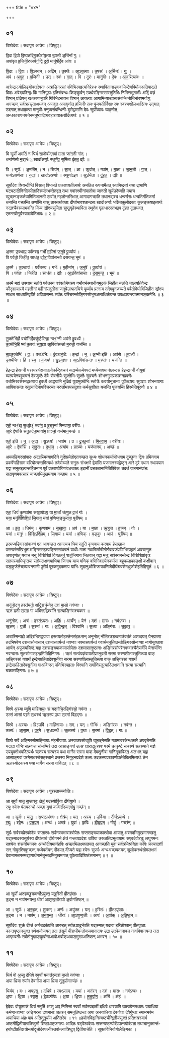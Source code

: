 +++
title = "०४५"

+++


## ०१
विश्वेदेवाः। सदापृण आत्रेयः। त्रिष्टुप्।

वि॒दा दि॒वो वि॒ष्यन्नद्रि॑मु॒क्थैरा॑य॒त्या उ॒षसो॑ अ॒र्चिनो॑ गुः ।  
अपा॑वृत व्र॒जिनी॒रुत्स्व॑र्गा॒द्वि दुरो॒ मानु॑षीर्दे॒व आ॑वः ॥

वि॒दाः । दि॒वः । वि॒ऽस्यन् । अद्रि॑म् । उ॒क्थैः । आ॒ऽय॒त्याः । उ॒षसः॑ । अ॒र्चिनः॑ । गुः॒ ।  
अप॑ । अ॒वृ॒त॒ । व्र॒जिनीः॑ । उत् । स्वः॑ । गा॒त् । वि । दुरः॑ । मानु॑षीः । दे॒वः । आ॒व॒रित्या॑वः ॥

अत्रेन्द्रादयोलिङ्गोक्तदेवताः अत्राङ्गिरसां पणिभिरपहृत्यगिरेरधः स्थापितानाङ्गवामिन्द्रेणविमोकःप्रतिपाद्यते विदाः अवेदयदिन्द्रः किं गानिगूढाः इतिसंबन्धः किङ्कुर्वन् उक्थैरङ्गिरसांस्तुतिभिः निमित्तभूताभीः अद्रिं वज्रं विष्यन् प्रक्षिपन् रक्षकाणामुपरि गिरिभेदनायच विष्यन् आयत्याः आगामिन्याउषसःसंबन्धिनोर्चिनोरश्मयोगुः अगच्छन् सर्वत्रप्रसृताअभवन् अपावृत अपावृणोत् व्रजिनीः तमः पुंजवतीर्निशाः स्वः स्वरणशीलआदित्यः उद्बात् उदगात् तथाकृत्वा मानुषीः मनुष्यसंबन्धिनीः दुरोद्वाराणि देवः सूर्योव्यावः व्यवृणोत् अन्धकारापनयनेनमनुष्यादिव्यवहारायाकरोदित्यर्थः ॥ १ ॥

## ०२
विश्वेदेवाः। सदापृण आत्रेयः। त्रिष्टुप्।

वि सूर्यो॑ अ॒मतिं॒ न श्रियं॑ सा॒दोर्वाद्गवां॑ मा॒ता जा॑न॒ती गा॑त् ।  
धन्व॑र्णसो न॒द्य१॑ः॒ खादो॑अर्णाः॒ स्थूणे॑व॒ सुमि॑ता दृंहत॒ द्यौः ॥

वि । सूर्यः॑ । अ॒मति॑म् । न । श्रिय॑म् । सा॒त् । आ । ऊ॒र्वात् । गवा॑म् । मा॒ता । जा॒न॒ती । गा॒त् ।  
धन्व॑ऽअर्णसः । न॒द्यः॑ । खादः॑ऽअर्णाः । स्थूणा॑ऽइव । सुऽमि॑ता । दृं॒ह॒त॒ । द्यौः ॥

सूर्योदेवः श्रियन्दीप्तिं विसात् विभजते प्रकाशयतीत्यर्थः अमतिन्न रूपनामैतत् रूपमिव्द्रव्यं यथा द्रव्याणि घटपटादीनिनीलपीतादिरूपंलभन्तेतद्वत् तथा गवांरश्मीनांमातोषा जानती सूर्यउदेष्यति मयाच व्युच्छनङ्कर्तव्यमितिजानती ऊर्वात् महतोन्तरिक्षात् आगादागच्छति तथानद्यश्च धन्वर्णसः धन्वतिर्गतिकर्मा धन्वन्ति गच्छन्ति अर्णांसि यासु तास्तथोक्ताः दीर्घाभावश्छान्दसः खादोअर्णाः भक्षितकूलोदकाः कूलङ्कषाइत्यर्थः नद्यश्चैवंरूपाभवन्ति किंच द्यौश्चसुमिता सुष्ठुगृहेस्थापिता स्थूणेव गृहाधारस्तंभइव दृंहत दृढाभवत् एतत्सर्वंसूर्यस्याज्ञयेतिभावः ॥ २ ॥

## ०३
विश्वेदेवाः। सदापृण आत्रेयः। त्रिष्टुप्।

अ॒स्मा उ॒क्थाय॒ पर्व॑तस्य॒ गर्भो॑ म॒हीनां॑ ज॒नुषे॑ पू॒र्व्याय॑ ।  
वि पर्व॑तो॒ जिही॑त॒ साध॑त॒ द्यौरा॒विवा॑सन्तो दसयन्त॒ भूम॑ ॥

अ॒स्मै । उ॒क्थाय॑ । पर्व॑तस्य । गर्भः॑ । म॒हीना॑म् । ज॒नुषे॑ । पू॒र्व्याय॑ ।  
वि । पर्व॑तः । जिही॑त । साध॑त । द्यौः । आ॒ऽविवा॑सन्तः । द॒स॒य॒न्त॒ । भूम॑ ॥

अस्मै मह्यं उक्थाथ स्तोत्रे पर्वतस्य पर्ववतोमेघस्य गर्भोगर्भस्थानीयमुदकं जिहीत चलति चालयतिवेन्द्रः कीदृशायास्मै महतीनां महीनांस्तुतीनां जनुषेउत्पादयित्रे पूर्व्याय प्रत्नाय तदेवपुनरुच्यते पर्वतोमेघोविजिहीत द्यौश्च साधत साधयतिवृष्टिं अविवासन्तः सर्वतः परिचरन्तोङ्गिरसोभूमअत्यधिकंयन्त उपक्षपयन्त्यात्मानङ्कर्मभिः ॥ ३ ॥

## ०४
विश्वेदेवाः। सदापृण आत्रेयः। त्रिष्टुप्।

सू॒क्तेभि॑र्वो॒ वचो॑भिर्दे॒वजु॑ष्टै॒रिन्द्रा॒ न्व१॒॑ग्नी अव॑से हु॒वध्यै॑ ।  
उ॒क्थेभि॒र्हि ष्मा॑ क॒वयः॑ सुय॒ज्ञा आ॒विवा॑सन्तो म॒रुतो॒ यज॑न्ति ॥

सु॒ऽउ॒क्तेभिः॑ । वः॒ । वचः॑ऽभिः । दे॒वऽजु॑ष्टैः । इन्द्रा॑ । नु । अ॒ग्नी इति॑ । अव॑से । हु॒वध्यै॑ ।  
उ॒क्थेभिः । हि । स्म॒ । क॒वयः॑ । सु॒ऽय॒ज्ञाः । आ॒ऽविवा॑सन्तः । म॒रुतः॑ । यज॑न्ति ॥

हेइन्द्रा हेअग्नी परस्परापेक्षयाप्रत्येकन्द्विवचनं यद्यप्येकमेवपदं मध्येव्यवधानंछान्दसं हेइन्द्राग्नी वोयुवां व्यत्ययेनबहुवचनं देवजुष्टैः देवैः सेवनीयैः सूक्तेभिः सूक्तैः सुवचनैः शोभनगुणप्रकाशनप्रवणैः वचोभिरवसेस्मद्रक्षणाय हुवध्यै आह्वयामि नुक्षिप्रं युवामुक्थेभिः स्तोत्रैः कवयोनूचानाः पूर्वेऋषयः सुयज्ञाः शोभनयागाः आविवासन्तः स्तुत्यादिनापरिचरन्तः मरुतोमरुत्सदृशाः कर्मसुशीघ्राः यजन्ति पूजयन्ति हिस्मेतिपूरणौ ॥ ४ ॥

## ०५
विश्वेदेवाः। सदापृण आत्रेयः। त्रिष्टुप्।

एतो॒ न्व१॒॑द्य सु॒ध्यो॒३॒॑ भवा॑म॒ प्र दु॒च्छुना॑ मिनवामा॒ वरी॑यः ।  
आ॒रे द्वेषां॑सि सनु॒तर्द॑धा॒माया॑म॒ प्राञ्चो॒ यज॑मान॒मच्छ॑ ॥

एतो॒ इति॑ । नु । अ॒द्य । सु॒ऽध्यः॑ । भवा॑म । प्र । दु॒च्छुनाः॑ । मि॒न॒वा॒म॒ । वरी॑यः ।  
आ॒रे । द्वेषां॑सि । स॒नु॒तः । द॒धा॒म॒ । अया॑म । प्राञ्चः॑ । यज॑मानम् । अच्छ॑ ॥

अयमङ्गिरसांवादः अद्यास्मिन्यागदिने नुक्षिप्रमेतोएतगच्छत सुध्यः शोभनकर्माणोभवाम दुच्छुनाः द्विषः प्रमिनवाम प्रकर्षेणहिंसाम वरियोत्यन्तमित्यर्थः तदेवोच्यते सनुतः संभक्षणे द्वेषांसि यजमानस्यद्वेष्टृन् आरे दूरे दधाम स्थापयाम यद्वा सनुतइत्यन्तर्हितनाम पूर्वं प्रकाशवैरिणांवधउक्तः इदानीं प्रच्छन्नानामितिविवेकः तदर्थं यजमानंप्रांचः सदापृणमवत्सारं चाच्छाभिमुखमयाम गच्छाम ॥ ५ ॥

## ०६
विश्वेदेवाः। सदापृण आत्रेयः। त्रिष्टुप्।

एता॒ धियं॑ कृ॒णवा॑मा सखा॒योऽप॒ या मा॒ताँ ऋ॑णु॒त व्र॒जं गोः ।  
यया॒ मनु॑र्विशिशि॒प्रं जि॒गाय॒ यया॑ व॒णिग्व॒ङ्कुरापा॒ पुरी॑षम् ॥

आ । इ॒त॒ । धिय॑म् । कृ॒णवा॑म । स॒खा॒यः॒ । अप॑ । या । मा॒ता । ऋ॒णु॒त । व्र॒जम् । गोः ।  
यया॑ । मनुः॑ । वि॒शि॒ऽशि॒प्रम् । जि॒गाय॑ । यया॑ । व॒णिक् । व॒ङ्कुः । आप॑ । पुरी॑षम् ॥

इदमप्यङ्गिरसांवाक्यं एत आगच्छत आगत्यच धियं स्तुतिं कृणवाम करवाम हेसखायः परस्परंसखिभूताअङ्गिरसइत्यङ्गिरसांवचनं याधीः माता गवान्निर्मात्रीगोर्गवांव्रजंपणिभिरपहृतं अपऋणुत अपावृणोत् ययाच मनुः विशिशिप्रं विगतहनुं शत्रुंजिगाय जितवान् यद्वा मनुः सर्वस्यमन्तेन्द्रः विशिशिप्रोवृत्रः सतमस्माभिःकृतया स्तोमलक्षणयाधिया जिगाय याच वणिक् वणिगिवाल्पेनकर्मणा बहुफलाकाङ्क्षी कक्षीवान् वङ्कुर्जलेच्छयावनगामी पुरीषं पूरकमुदकमाप याभिः सुदानुऔशिजायवणिजेदीर्घश्रवसेमधुकोशेइतिहिश्रुतं ॥ ६ ॥

## ०७
विश्वेदेवाः। सदापृण आत्रेयः। त्रिष्टुप्।

अनू॑नो॒दत्र॒ हस्त॑यतो॒ अद्रि॒रार्च॒न्येन॒ दश॑ मा॒सो नव॑ग्वाः ।  
ऋ॒तं य॒ती स॒रमा॒ गा अ॑विन्द॒द्विश्वा॑नि स॒त्याङ्गि॑राश्चकार ॥

अनू॑नोत् । अत्र॑ । हस्त॑ऽयतः । अद्रिः॑ । आर्च॑न् । येन॑ । दश॑ । मा॒सः । नव॑ऽग्वाः ।  
ऋ॒तम् । य॒ती । स॒रमा॑ । गाः । अ॒वि॒न्द॒त् । विश्वा॑नि । स॒त्या । अङ्गि॑राः । च॒का॒र॒ ॥

अत्रास्मिन्यज्ञे अद्रिरभिशह्वग्रावा हस्तयतोहस्तेनसंहतःसन् अनूनोत् नौतिरत्रशब्दमात्रेवर्तते अशब्दयत् येनग्राव्णा तदभिषवेण दशमासोमासान् दशमासपर्यन्तं नवग्वाः नवमासपर्यन्तं गवार्थमनुतिष्ठन्तोङ्गिरसोन्वग्वाः न्वगोयुक्तावा आर्चन् अपूजयन्निन्द्रं यद्वा दशसङ्ख्याकामासोपेताः दशमासानुष्ठानाः अङ्गिरसोपरेनवग्वाश्चैतेसर्वेपि येनार्चन्ति नवग्वासः सुतसोमासइन्द्रमितिहिनिगमः । ऋतं सत्यंयज्ञंवायतीप्राप्नुवती सरमा सरणशीलास्तुतिरूपा वाक् अङ्गिरसां गवार्थं इन्द्रेणप्रहितादेवशुनीवा सरमा सरणशीलास्तुतिरूपा वाक् अङ्गिरसां गवार्थं इन्द्रेणप्रहितादेवशुनीवा गाअविन्दत् पणिभिरपहृताः विश्वानि सर्वाणिस्तुत्यादिलक्षणानि सत्या सत्यानि चकाराङ्गिराः ॥ ७ ॥

## ०८
विश्वेदेवाः। सदापृण आत्रेयः। त्रिष्टुप्।

विश्वे॑ अ॒स्या व्युषि॒ माहि॑नायाः॒ सं यद्गोभि॒रङ्गि॑रसो॒ नव॑न्त ।  
उत्स॑ आसां पर॒मे स॒धस्थ॑ ऋ॒तस्य॑ प॒था स॒रमा॑ विद॒द्गाः ॥

विश्वे॑ । अ॒स्याः । वि॒ऽउषि॑ । माहि॑नायाः । सम् । यत् । गोभिः॑ । अङ्गि॑रसः । नव॑न्त ।  
उत्सः॑ । आ॒सा॒म् । प॒र॒मे । स॒धऽस्थे॑ । ऋ॒तस्य॑ । प॒था । स॒रमा॑ । वि॒द॒त् । गाः ॥

विश्वे सर्वे अङ्गिरसोमाहिनायाः मंहनीयायाः अस्याउषसोव्युषि व्युच्छ्नेसति गवामावरकेन्धकारे अपवृतेसति यद्यदा गोभिः सन्नवन्त संजग्मिरे तदा आसाङ्गवां उत्सः क्षाराद्युत्स्रवः परमे उत्कृष्टे सधस्थे सहस्थाने यज्ञे उपयुक्तोभवदित्यर्थः ऋतस्य सत्यस्य पथा मार्गेण सरमा वाक् देवशुनीवा गानिगूढाविदत् अलभत् यद्वा आसाङ्गवां परमेसधस्थेसहस्थाने व्रजस्य निगूहनप्रदेशे उत्सः उदकस्यप्रस्रवणोवर्ततेबिलमित्यर्थः तेन ऋतस्योदकस्य पथा मार्गेण सरमा गाविदत् ॥ ८ ॥

## ०९
विश्वेदेवाः। सदापृण आत्रेयः। पुरस्ताज्ज्योतिः।

आ सूर्यो॑ यातु स॒प्ताश्वः॒ क्षेत्रं॒ यद॑स्योर्वि॒या दी॑र्घया॒थे ।  
र॒घुः श्ये॒नः प॑तय॒दन्धो॒ अच्छा॒ युवा॑ क॒विर्दी॑दय॒द्गोषु॒ गच्छ॑न् ॥

आ । सूर्यः॑ । या॒तु॒ । स॒प्तऽअ॑श्वः । क्षेत्र॑म् । यत् । अ॒स्य॒ । उ॒र्वि॒या । दी॒र्घ॒ऽया॒थे ।  
र॒घुः । श्ये॒नः । प॒त॒य॒त् । अन्धः॑ । अच्छ॑ । युवा॑ । क॒विः । दी॒द॒य॒त् । गोषु॑ । गच्छ॑न् ॥

सूर्यः सर्वस्यप्रेरकोदेवः सप्ताश्वः सर्पणस्वभावाश्वोपेतः सप्तसङ्ख्याकाश्वोवा आयातु अस्मदभिमुखमागच्छतु यद्यस्मादस्यसूर्यस्य दीर्घसाथे दीर्घगमने क्षेत्रं गन्तव्यप्रदेशः उर्विया उरुअतिप्रभूतायामः सएवदेवोरघुः लघुगमनः सश्येनः शंसनीयगमनः अन्धोदीयमानंहविः अच्छाभिलक्ष्यपतयत् आगच्छति युवा सर्वत्रमिश्रयिता कविः क्रान्तदर्शी सन् गोषुरश्मिषुग्च्छन् मध्येवर्तयन् दीदयत् दीप्यते यद्वा श्येनः सुपर्णः अन्धअच्छपतयत् द्युलोकस्थंसोमलक्षणं देवानामन्नमस्मद्यागार्थमानेतुन्तदभिमुखमगात् युवेत्यादिशिष्टंसमानम् ॥ ९ ॥

## १०
विश्वेदेवाः। सदापृण आत्रेयः। त्रिष्टुप्।

आ सूर्यो॑ अरुहच्छु॒क्रमर्णोऽयु॑क्त॒ यद्ध॒रितो॑ वी॒तपृ॑ष्ठाः ।  
उ॒द्ना न नाव॑मनयन्त॒ धीरा॑ आशृण्व॒तीरापो॑ अ॒र्वाग॑तिष्ठन् ॥

आ । सूर्यः॑ । अ॒रु॒ह॒त् । शु॒क्रम् । अर्णः॑ । अयु॑क्त । यत् । ह॒रितः॑ । वी॒तऽपृ॑ष्ठाः ।  
उ॒द्ना । न । नाव॑म् । अ॒न॒य॒न्त॒ । धीराः॑ । आ॒ऽशृ॒ण्व॒तीः । आपः॑ । अ॒र्वाक् । अ॒ति॒ष्ठ॒न् ॥

सूर्योदेवः शुक्रं दीप्तं अर्णउदकंप्रति आरुहत् सर्वतःप्रादुर्भवति यद्यस्मात् यदावा हरितोश्वान् वीतपृष्ठाः कान्तपृष्ठानयुक्त रथेअयोजयत् तदा तंसूर्यं धीराधीमन्तोयजमानादयः उद्रा उदकेननावन्न नावमिवानयन्त तदा आश्रृण्वतीः सर्वतोनुज्ञाङ्कुर्वाणाआपोअर्वाक्अवाङ्मुखाअतिष्ठन् अभवन् ॥ १० ॥

## ११
विश्वेदेवाः। सदापृण आत्रेयः। त्रिष्टुप्।

धियं॑ वो अ॒प्सु द॑धिषे स्व॒र्षां ययात॑र॒न्दश॑ मा॒सो नव॑ग्वाः ।  
अ॒या धि॒या स्या॑म दे॒वगो॑पा अ॒या धि॒या तु॑तुर्या॒मात्यंहः॑ ॥

धिय॑म् । वः॒ । अ॒प्ऽसु । द॒धि॒षे॒ । स्वः॒ऽसाम् । यया॑ । अत॑रन् । दश॑ । मा॒सः । नव॑ऽग्वाः ।  
अ॒या । धि॒या । स्या॒म॒ । दे॒वऽगो॑पाः । अ॒या । धि॒या । तु॒तु॒र्या॒म॒ । अति॑ । अंहः॑ ॥

हेदेवाः वोयुष्माकं धियं स्तुतिं अप्सु अप् निमित्तां स्वर्षां सर्वस्यदात्रीं दधिषे धारयामि व्यत्ययेनमध्यमः ययाधिया कर्मणानवग्वाः अङ्गिरसः दशमासः अतरन् समनुतिष्ठन्तः अया अनयाधिया देवगोपाः देवैर्गुप्ताः स्यामभवेम अयाधिया अंहः पापं अतितुतुर्याम अतितरेम ॥ ११ ॥हयोनविद्वानित्यष्टर्चन्द्वितीयंसूक्तं प्रतिक्षत्रस्यार्षं अष्टमीद्वितीयाचत्रिष्टुभौ शिष्टाःषट्जगत्यः आदितः षट्वैश्वदेव्यः सप्तम्यष्टम्योर्देवपत्नयोदेवता तथाचानुक्रान्तं-हयोष्टौप्रतिक्षत्रोन्त्योद्वृचोदेवपत्नीस्तवोन्त्यात्रिष्टुप् द्वितीयाचेति । सूक्तविनियोगोलैङ्गिकः ।